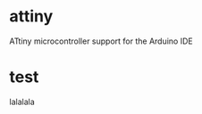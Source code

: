 # attiny
ATtiny microcontroller support for the Arduino IDE

# test
lalalala

<script src="https://cdn.plot.ly/plotly-latest.min.js"></script>
<div id="556e76d7-ca87-48af-a1bf-40aa950a0363" style="height: 100%; width: 50%;" class="plotly-graph-div"></div><script type="text/javascript">window.PLOTLYENV=window.PLOTLYENV || {};window.PLOTLYENV.BASE_URL="https://plot.ly";Plotly.newPlot("556e76d7-ca87-48af-a1bf-40aa950a0363", [{"type": "pie", "labels": ["RSA 1280", "RSA 2048", "RSA 2560", "RSA 3008", "RSA 3072", "RSA 3104", "RSA 3200", "RSA 3744", "RSA 4096", "DSA 1024", "DSA 2048", "DSA 3072"], "values": [1, 63, 1, 1, 3, 2, 1, 1, 135, 88, 2, 2]}], {}, {"showLink": true, "linkText": "Export to plot.ly"})</script>

meow
